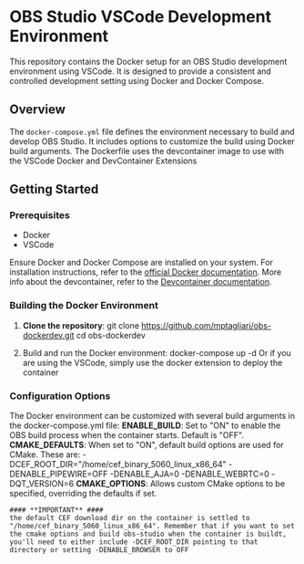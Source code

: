 # OBS Studio VSCode Development Environment

This repository contains the Docker setup for an OBS Studio development environment using VSCode. It is designed to provide a consistent and controlled development setting using Docker and Docker Compose.

## Overview

The `docker-compose.yml` file defines the environment necessary to build and develop OBS Studio. It includes options to customize the build using Docker build arguments.
The Dockerfile uses the devcontainer image to use with the VSCode Docker and DevContainer Extensions

## Getting Started

### Prerequisites

- Docker
- VSCode

Ensure Docker and Docker Compose are installed on your system. For installation instructions, refer to the [official Docker documentation](https://docs.docker.com/get-docker/).
More info about the devcontainer, refer to the [Devcontainer documentation](https://containers.dev).


### Building the Docker Environment

1. **Clone the repository**:
   git clone https://github.com/mptagliari/obs-dockerdev.git
   cd obs-dockerdev

2. Build and run the Docker environment:
    docker-compose up -d
   Or if you are using the VSCode, simply use the docker extension to deploy the container

### Configuration Options
The Docker environment can be customized with several build arguments in the docker-compose.yml file:
**ENABLE_BUILD**: Set to "ON" to enable the OBS build process when the container starts. Default is "OFF".
**CMAKE_DEFAULTS**: When set to "ON", default build options are used for CMake. These are:
    -DCEF_ROOT_DIR="/home/cef_binary_5060_linux_x86_64"
    -DENABLE_PIPEWIRE=OFF
    -DENABLE_AJA=0
    -DENABLE_WEBRTC=0
    -DQT_VERSION=6
**CMAKE_OPTIONS**: Allows custom CMake options to be specified, overriding the defaults if set.


    #### **IMPORTANT** ####
    the default CEF download dir on the container is settled to "/home/cef_binary_5060_linux_x86_64". Remember that if you want to set the cmake options and build obs-studio when the container is buildt, you'll need to either include -DCEF_ROOT_DIR pointing to that directory or setting -DENABLE_BROWSER to OFF

